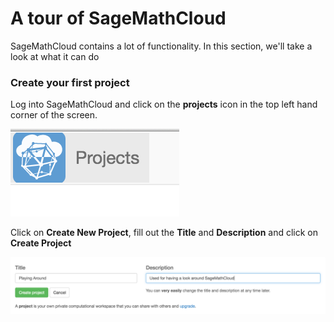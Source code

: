 # A tour of SageMathCloud

SageMathCloud contains a lot of functionality. In this section, we'll take a look at what it can do

### Create your first project

Log into SageMathCloud and click on the **projects** icon in the top left hand corner of the screen.

![Projects icon](../creating_a_course/assets/projects.png)

Click on **Create New Project**, fill out the **Title** and **Description** and click on **Create Project**

![Projects icon](./assets/project_playing.png)